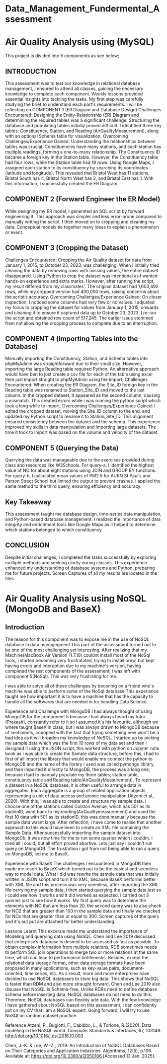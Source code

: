# Data_Management_Fundermental_Assessment
# Air Quality Analysis using (MySQL)
This project is divided into 5 components as see below;
## INTRODUCTION
This assessment was to test our knowledge in relational database management, I ensured to attend all classes, gaining the necessary knowledge to complete each component. Weekly lessons provided essential insights into tackling the tasks. My first step was carefully studying the brief to understand each part's requirements. I will be reflecting on COMPONENT 1 (ER Diagram and Database Design) Challenges Encountered: Designing the Entity-Relationship (ER) Diagram and determining the required tables was a significant challenge. Structuring the database and populating tables initially proved difficult. I identified three key tables: Constituency, Station, and Reading (AirQualityMeasurement), along with an optional Schema table for visualization. Overcoming Challenges/Experience Gained: Understanding the relationships between tables was crucial. Constituencies have many stations, and each station has multiple readings, forming a one-to-many relationship. The Constituency ID became a foreign key in the Station table. However, the Constituency table had four rows, while the Station table had 19 rows. Using Google Maps, I assigned each station to its constituency by searching its coordinates (latitude and longitude). This revealed that Bristol West has 11 stations, Bristol South has 4, Bristol North West has 2, and Bristol East has 1. With this information, I successfully created the ER Diagram.

## COMPONENT 2 (Forward Engineer the ER Model) 
While designing my ER model, I generated an SQL script by forward engineering it. This approach was simpler and less error-prone compared to manually writing the script. I then moved on to cropping and cleaning my data. Conceptual models tie together many ideas to explain a phenomenon or event.

## COMPONENT 3 (Cropping the Dataset)
Challenges Encountered: Cropping the Air Quality dataset for data from January 1, 2015, to October 23, 2023, was challenging. When I initially tried cleaning the data by removing rows with missing values, the entire dataset disappeared. Using Python to crop the dataset was intentional as I wanted hands-on experience and extra marks. However, after running the script, my result differed from my classmates'. The original dataset had 1,603,492 rows, while my cropped version had 400,000 rows, raising concerns about the script’s accuracy. Overcoming Challenges/Experience Gained: On closer inspection, I noticed some columns had very few or no values. I adjusted my focus to cropping the dataset for values from January 1, 2015, onwards and cleaning it to ensure it captured data up to October 23, 2023. I re-ran the script and obtained row count of 517,245. The earlier issue stemmed from not allowing the cropping process to complete due to an interruption.

## COMPONENT 4 (Importing Tables into the Database)
Manually importing the Constituency, Station, and Schema tables into phpMyAdmin was straightforward due to their small size. However, importing the large Reading table required Python. An alternative approach would have ben to just create a csv file for each of the table using excel then just import straight to phpMyAdmin using the import, Challenges Encountered: When creating the ER Diagram, the Site_ID foreign key in the Reading table was renamed to Station_Site_ID and moved to the last column. In the cropped dataset, it appeared as the second column, causing a mismatch. This created errors while i was running the python script which took a long while to import. Overcoming Challenges/Experience Gained: I edited the cropped dataset, moving the Site_ID column to the end, and updated my Python script to rename it to Station_Site_ID. This alignment ensured consistency between the dataset and the schema. This experience improved my skills in data manipulation and importing large datasets. The time it took to import was based on the volume and velocity of the dataset. 

## COMPONENT 5 (Querying the Data)
Querying the data was manageable due to the exercises provided during class and resources like W3Schools. For query-a, I identified the highest value of NO for about eight stations using JOIN and GROUP BY functions. For query-b, I calculated mean values of PM2.5 for AURN St Paul’s and Parson Street School but limited the output to prevent crashes. I applied the same method to the third query, ensuring efficiency and accuracy.

## Key Takeaway
This assessment taught me database design, time-series data manipulation, and Python-based database management. I realized the importance of data integrity and enrichment tools like Google Maps as it helped to determine which stations belonged to which constituency.

## CONCLUSION
Despite initial challenges, I completed the tasks successfully by exploring multiple methods and seeking clarity during classes. This experience enhanced my understanding of database systems and Python, preparing me for future projects. Screen Captures of all my results are located in the files.

# Air Quality Analysis using NoSQL (MongoDB and BaseX)

## Introduction
The reason for this component was to expose me in the use of NoSQL database in data managegment This part of the assessment turned out to be one of the most challenging yet interesting. After realizing that my Machine(MacBook Air Version 11.7.10) couldnt install most of the NoSql tools, i started becoming very frustratated, trying to install brew, but kept having errors and interuption due to my machine's version, having completed the rest components of the assessment, i was left with component 5(NoSql). This was very frustrating for me.

I was able to solve all of these challenges by beconing on a friend who's machine was able to perform some of the NoSql database This experience taught me how important it is to have a machine that has the capacity to handle all the softwares that are needed in for handling Data Science.

Experience and Challenge with MongoDB I had always thought of using MongoDB for the component 5 because i had always heard my tutor (Prakash), constantly refer to it so i assumed it's his favourite, although we where taught BaseX in class, but i was always drawn to MongoDB because of sentiments, couopled with the fact that trying something new won't be a bad idea as it will broaden my knowledge of NoSQL. I started up by picking my sample data which was the first 10 rows of my data set and then i designed it using the JSON script, this worked with python on Jupyter note book as i was able to create the Sample data structure, before this, i had to first of all import the library that would enable me connect the python to MongoDB and the name of the library i used was called pymongo library, and then imported it directly to MongoDB, the process was a long one, because i had to manualy populate my three tables; station table, constituency table and Reading table(AirQualityMeasurement). To represent a dataset in a NoSQL database, it is often useful to arrange data in aggregates. Each aggregate is a group of related application objects, representing a unit of data access and atomic manipulation (Atzeni et al., 2020). With this, i was able to create and structure my sample data. I choose one of the stations called Colston Avenue, which has 501 as its stationID, went back to my reading(AirQualitymeasurement) and used the first 10 data with 501 as its stationID, this was done manually because the sample data wasnt large. After reflection, i have come to realise that another approach to this would have been to create an XML file containing the Sample Data. After successfully importing the sample dataset into MongoDb, it was now time for me to run some queries which i couldnt. I tried all i could, but all effort proved abortive. Lets just say i couldn't run query on MongoDB. The frustration i got from not being able to run a query on MongoDB, led me to BaseX.

Experience with BaseX The challenges i encountered in MongoDB then made me resort to BaseX which turned out to be the easiest and seemless way to model data. What i did was rewrite the sample data that was initially written in JSON script and turn it to XML, because BaseX performs better with XML file and this process was very seemless, after importing the XML file carrying my sample data, i then started querying the sample data just so i could see how it works and it did worked as expected. i carried out 3 queries just to see how it works. My first query was to determine the elements with NO that are less than 20, the second query was to also check for NO2 that are greater than 100 in the sample data and finally we checked for NOx that are greater than or equal to 300. Screen captures of the query and it's out put are attached for better understanding.

Lessons Learnt This excersie made me understand the importance of Modeling and querying data using NoSQL. Chen and Lee 2019 discussed that enterprise’s database is desired to be accessed as fast as possible. To obtain complex information from multiple relations, RDB sometimes needs to perform SQL join operations to merge two or more relations at the same time, which can lead to performance bottlenecks. Besides, except the relational data storage format, other data storage formats have been proposed in many applications, such as key-value pairs, document-oriented, time series, etc. As a result, more and more enterprises have decided to use NoSQL databases to store big data. This shows that NoSQL is faster than RDM and also more straught forward, Chen and Lee 2019 also disusse that NoSQL is Schema-free, Unlike RDBs need to define database schema before inserting data, NoSQL databases do not need to do this. Therefore, NoSQL databases can flexibly add data. With the few knowledge i have gathered about NoSQL based on this assessment, i can confidently put on my CV that i am a NoSQL expert. Going forward, i will try to use NoSQl on random dataset practice.

Reference Atzeni, P., Bugiotti, F., Cabibbo, L., & Torlone, R.(2020). Data modeling in the NoSQL world. Computer Standards & Interfaces, 67, 103149. http://doi.org/10.1016/j.csi.2016.10.003

Chen, J.-K. & Lee, W.-Z., 2019. An Introduction of NoSQL Databases Based on Their Categories and Application Industries. Algorithms, 12(5), p.106. Available at: https://doi.org/10.3390/a12050106 [Accessed 13 Jan. 2025].
